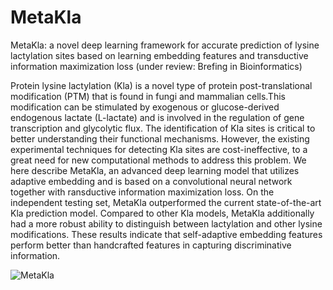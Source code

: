 # MetaKla


MetaKla: a novel deep learning framework for accurate prediction of lysine lactylation sites based on learning embedding features and transductive information maximization loss (under review: Brefing in Bioinformatics)

Protein lysine lactylation (Kla) is a novel type of protein post-translational modification (PTM) that is found in fungi and mammalian cells.This modification can be stimulated by exogenous or glucose-derived endogenous lactate (L-lactate) and is involved in the regulation of gene transcription and glycolytic flux. The identification of Kla sites is critical to better understanding their functional mechanisms. However, the existing experimental techniques for detecting Kla sites are cost-ineffective, to a great need for new computational methods to address this problem. We here describe MetaKla, an advanced deep learning model that utilizes adaptive embedding and is based on a convolutional neural network together with ransductive information maximization loss. On the independent testing set, MetaKla outperformed the current state-of-the-art Kla prediction model. Compared to other Kla models, MetaKla additionally had a more robust ability to distinguish between lactylation  and other lysine modifications. These results indicate that self-adaptive embedding features perform better than handcrafted features in capturing discriminative information.

![MetaKla](https://user-images.githubusercontent.com/30385448/231618500-48c7ec49-999b-4a4d-bb49-86af1f8bfc2a.png)
